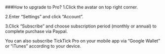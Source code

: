###How to upgrade to Pro?
1.Click the avatar on top right corner.

2.Enter “Settings” and click “Account”.

3.Click “Subscribe” and choose subscription period (monthly or annual) to complete purchase via Paypal.

You can also subscribe TickTick Pro on your mobile app via “Google Wallet” or “iTunes” according to your device.



